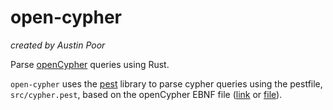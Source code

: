 # open-cypher

_created by Austin Poor_

Parse [openCypher](https://opencypher.org/) queries using Rust.

`open-cypher` uses the [pest](https://pest.rs/) library to parse cypher queries using the pestfile, `src/cypher.pest`, based on the openCypher EBNF file ([link](https://opencypher.org/resources/) or [file](assets/cypher.ebnf)).
